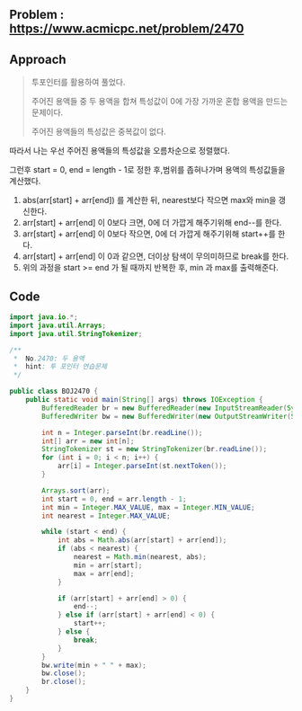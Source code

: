 ## Problem : https://www.acmicpc.net/problem/2470

## Approach

> 투포인터를 활용하여 풀었다.
>
> 주어진 용액들 중 두 용액을 합쳐 특성값이 0에 가장 가까운 혼합 용액을 만드는 문제이다.
>
> 주어진 용액들의 특성값은 중복값이 없다.

따라서 나는 우선 주어진 용액들의 특성값을 오름차순으로 정렬했다.

그런후 start = 0, end = length - 1로 정한 후,범위를 좁혀나가며 용액의 특성값들을 계산했다.

1. abs(arr[start] + arr[end]) 를 계산한 뒤, nearest보다 작으면 max와 min을 갱신한다.
2. arr[start] + arr[end] 이 0보다 크면, 0에 더 가깝게 해주기위해 end--를 한다.
3. arr[start] + arr[end] 이 0보다 작으면, 0에 더 가깝게 해주기위해 start++를 한다.
4. arr[start] + arr[end] 이 0과 같으면, 더이상 탐색이 무의미하므로 break를 한다.
5. 위의 과정을 start >= end 가 될 때까지 반복한 후, min 과 max를 출력해준다.

## Code

```java
import java.io.*;
import java.util.Arrays;
import java.util.StringTokenizer;

/**
 *  No.2470: 두 용액
 *  hint: 투 포인터 연습문제
 */

public class BOJ2470 {
    public static void main(String[] args) throws IOException {
        BufferedReader br = new BufferedReader(new InputStreamReader(System.in));
        BufferedWriter bw = new BufferedWriter(new OutputStreamWriter(System.out));

        int n = Integer.parseInt(br.readLine());
        int[] arr = new int[n];
        StringTokenizer st = new StringTokenizer(br.readLine());
        for (int i = 0; i < n; i++) {
            arr[i] = Integer.parseInt(st.nextToken());
        }

        Arrays.sort(arr);
        int start = 0, end = arr.length - 1;
        int min = Integer.MAX_VALUE, max = Integer.MIN_VALUE;
        int nearest = Integer.MAX_VALUE;

        while (start < end) {
            int abs = Math.abs(arr[start] + arr[end]);
            if (abs < nearest) {
                nearest = Math.min(nearest, abs);
                min = arr[start];
                max = arr[end];
            }

            if (arr[start] + arr[end] > 0) {
                end--;
            } else if (arr[start] + arr[end] < 0) {
                start++;
            } else {
                break;
            }
        }
        bw.write(min + " " + max);
        bw.close();
        br.close();
    }
}

```

